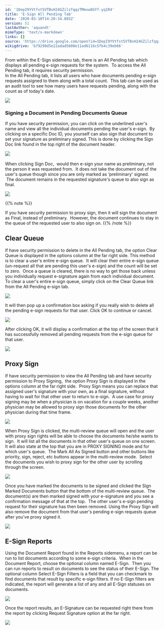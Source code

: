 ```yaml
---
id: '1DepI9YVtfst5VTBsH24GZilzfqqzTMmvw8GYf-yq1R4'
title: 'E-Sign All Pending Tab'
date: '2020-03-10T14:20:34.885Z'
version: 51
lastAuthor: 'aquandt'
mimeType: 'text/x-markdown'
links: []
source: 'https://drive.google.com/open?id=1DepI9YVtfst5VTBsH24GZilzfqqzTMmvw8GYf-yq1R4'
wikigdrive: 'b79298d5e22adad5600e11ad6116c5fb4c39eb66'
---
```

From within the E-Sign sidemenu tab, there is an All Pending tab which displays all pending e-sign requests for the system.  To access the All Pending tab, it requires security permission.  
In the All Pending tab, it lists all users who have documents pending e-sign requests assigned to them along with a total count.  This tab can be used as an audit tool to see how many users have requests pending, along with the count as of today's date.


![](../e-sign-all-pending-tab.assets/72bc369a1725797e1a9e8da656057b9e.png)



### **Signing a Document in Pending Documents Queue**

If you have security permission, you can click on the underlined user's name and view all the individual documents pending the user's e-sign.  By clicking on a specific Doc ID, you yourself can also sign that document to set your signature as preliminary signed. This is done by clicking the Sign Doc link found in the top right of the document header.


![](../e-sign-all-pending-tab.assets/7b1a0bbf0f40bf3310bafd58c71e704e.png)
 

When clicking Sign Doc,  would then e-sign your name as preliminary, not the person it was requested from.  It does not take the document out of the user's queue though since you are only marked as ‘preliminary' signed.  The document remains in the requested signature's queue to also sign as final.


![](../e-sign-all-pending-tab.assets/a77ab6e85dd5646cc6ed120bd1e9595b.png)


{{% note %}}

If you have security permission to proxy sign, then it will sign the document as Final, instead of preliminary.  However, the document continues to stay in the queue of the requested user to also sign on.
{{% /note %}}


## **Clear Queue**

If have security permission to delete in the All Pending tab, the option Clear Queue is displayed in the options column at the far right side.
This method is to clear a user's entire e-sign queue.  It will clear their entire e-sign queue (un-request all that are pending this user's e-sign) and the count will be set to zero.  Once a queue is cleared, there is no way to get those back unless you individually request e-signature again from each individual document.
To clear a user's entire e-sign queue, simply click on the Clear Queue link from the All Pending e-sign tab.


![](../e-sign-all-pending-tab.assets/3b6c0805fb238feccb328db6df14238f.png)


It will then pop up a confirmation box asking if you really wish to delete all the pending e-sign requests for that user. Click OK to continue or cancel.


![](../e-sign-all-pending-tab.assets/bc168dbedc7bbb9955367cbe80587291.png)


After clicking OK, it will display a confirmation at the top of the screen that it has successfully removed all pending requests from the e-sign queue for that user.


![](../e-sign-all-pending-tab.assets/cced9f1b7168eea069beb73e290818ae.png)



## **Proxy Sign**

If have security permission to view the All Pending tab and have security permission to Proxy Signing,  the option Proxy Sign is displayed in the options column at the far right side.  Proxy Sign means you can replace that assigned user's signature with your own, as a final signature, without having to wait for that other user to return to e-sign.  A use case for proxy signing may be when a physician is on vacation for a couple weeks, another physician may be allowed to proxy sign those documents for the other physician during that time frame.


![](../e-sign-all-pending-tab.assets/c50023bc3460dd52e93ac5a73d8c2acc.png)


When Proxy Sign is clicked, the multi-review queue will open and the user with proxy sign rights will be able to choose the documents he/she wants to sign.  It will list all the documents in that other user's queue on one screen. It will also state at the top that you are in PROXY SIGNING mode and for which user's queue.  The Mark All As Signed button and other buttons like priority, sign, reject, etc buttons appear in the multi-review mode.  Select the documents you wish to proxy sign for the other user by scrolling through the screen.


![](../e-sign-all-pending-tab.assets/3d48f6194e37d5611f8f8d322aabeee1.png)


Once you have marked the documents to be signed and clicked the Sign Marked Documents button that the bottom of the multi-review queue.  The document(s) are then marked signed with your e-signature and you see a confirmation message of that at the top.  The other user's e-sign pending request for their signature has then been removed. Using the Proxy Sign will also remove the document from that user's pending e-sign requests queue after you've proxy signed it.


![](../e-sign-all-pending-tab.assets/2a94ec9b2a276b4cb6ff27bcc069f814.png)


## **E-Sign Reports**

Using the Document Report found in the Reports sidemenu, a report can be run to list documents according to some e-sign criteria.  When in the Document Report, choose the optional column named E-Sign.  Then you can run reports to result on documents to see the status of their E-Sign. The optional column Select E-Sign Filters is a field that you can checkmark to find documents that result by specific e-sign filters. If no E-Sign filters are indicated, the report will generate a list of any and all E-Sign statuses on documents.


![](../e-sign-all-pending-tab.assets/d698e86f8a8c740e7069a1fef88b3962.png)


Once the report results, an E-Signature can be requested right there from the report by clicking Request Signature option at the far right.


![](../e-sign-all-pending-tab.assets/77e5e6d6e835b9e35155f4b66a0a0ea6.png)


